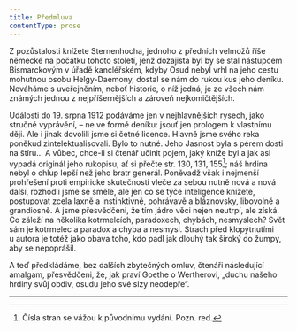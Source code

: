 ```yaml
---
title: Předmluva
contentType: prose
---
```


<section>

Z pozůstalosti knížete Sternenhocha, jednoho z předních velmožů říše německé na počátku tohoto století, jenž dozajista byl by se stal nástupcem Bismarckovým v úřadě kancléřském, kdyby Osud nebyl vrhl na jeho cestu mohutnou osobu Helgy-Daemony, dostal se nám do rukou kus jeho deníku. Neváháme s uveřejněním, neboť historie, o níž jedná, je ze všech nám známých jednou z nejpříšernějších a zároveň nejkomičtějších.

Události do 19. srpna 1912 podáváme jen v nejhlavnějších rysech, jako stručné vyprávění, – ne ve formě deníku: jsouť jen prologem k vlastnímu ději. Ale i jinak dovolili jsme si četné licence. Hlavně jsme svého reka poněkud zintelektualisovali. Bylo to nutné. Jeho Jasnost byla s pérem dosti na štíru… A vůbec, chce-li si čtenář učinit pojem, jaký kníže byl a jak asi vypadá originál jeho rukopisu, ať si přečte str. 130, 131, 155[^1]; náš hrdina nebyl o chlup lepší než jeho bratr generál. Poněvadž však i nejmenší prohřešení proti empirické skutečnosti vleče za sebou nutně nová a nová další, rozhodli jsme se směle, ale jen co se týče inteligence knížete, postupovat zcela laxně a instinktivně, pohrávavě a bláznovsky, libovolně a grandiosně. A jsme přesvědčeni, že tím jádro věci nejen neutrpí, ale získá. Co záleží na několika kotrmelcích, paradoxech, chybách, nesmyslech? Svět sám je kotrmelec a paradox a chyba a nesmysl. Strach před klopýtnutími u autora je totéž jako obava toho, kdo padl jak dlouhý tak široký do žumpy, aby se nepoprášil.

A teď předkládáme, bez dalších zbytečných omluv, čtenáři následující amalgam, přesvědčeni, že, jak praví Goethe o Wertherovi, „duchu našeho hrdiny svůj obdiv, osudu jeho své slzy neodepře“.

* * *

[^1]: Čísla stran se vážou k původnímu vydání. Pozn. red.

</section>
